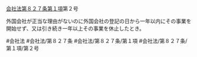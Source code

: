 [会社法第８２７条第１項](会社法＿＿＿＿第８２７条第１項)第２号

外国会社が正当な理由がないのに外国会社の登記の日から一年以内にその事業を開始せず、又は引き続き一年以上その事業を休止したとき。


#会社法
#会社法/第８２７条
#会社法/第８２７条/第１項
#会社法/第８２７条/第１項/第２号
